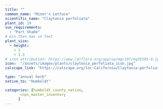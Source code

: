 ```yaml
---
title: ""
common_name: "Miner's Lettuce"
scientific_name: "Claytonia perfoliata"
plant_id: 19
sun_requirements:
  - "Part Shade"
# min then max in feet
plant_size:
  - height: 
    - 1
    - 1.3
# icon attribution: https://www.calflora.org/app/up/mg/197/mg59105-0.jpg 
icon:  "/assets/images/plants/claytonia_perfoliata_icon.jpg"
calscape_link: "https://calscape.org/loc-California/Claytonia-perfoliata-(Miner's-Lettuce)"

type: "annual herb"
native_to: "Humboldt"

categories: [humboldt_county_native,
       cnps_master_inventory
      ]
---
```



